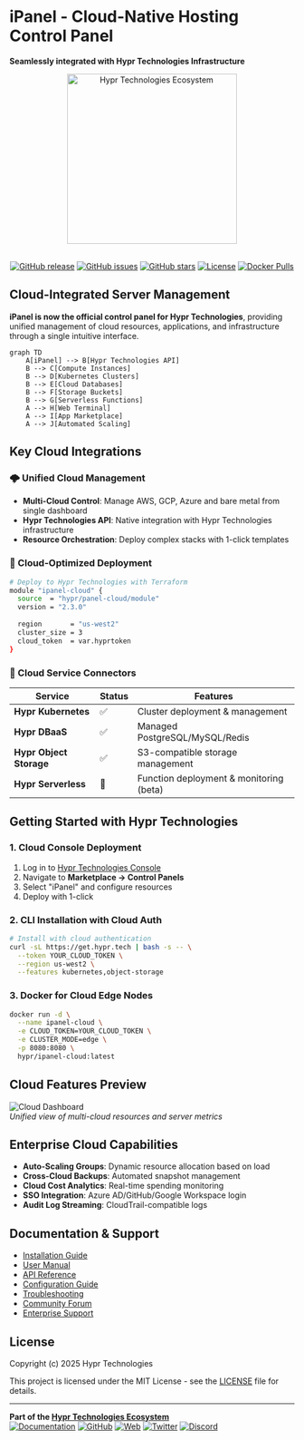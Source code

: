 # iPanel - Cloud-Native Hosting Control Panel  
**Seamlessly integrated with Hypr Technologies Infrastructure**

<div align="center">
  <img src="https://hypr.tech/images/ipanel-logo.png" alt="Hypr Technologies Ecosystem" width="300"/>
  <br/><br/>
  
[![GitHub release](https://img.shields.io/github/release/hypr-technologies/iPanel?style=for-the-badge)](https://github.com/hypr-technologies/iPanel/releases)
[![GitHub issues](https://img.shields.io/github/issues/hypr-technologies/iPanel?style=for-the-badge)](https://github.com/hypr-technologies/iPanel/issues)
[![GitHub stars](https://img.shields.io/github/stars/hypr-technologies/iPanel?style=for-the-badge)](https://github.com/hypr-technologies/iPanel/stargazers)
[![License](https://img.shields.io/github/license/hypr-technologies/iPanel?style=for-the-badge)](https://github.com/hypr-technologies/iPanel/blob/main/LICENSE)
[![Docker Pulls](https://img.shields.io/docker/pulls/hypr-technologies/ipanel?style=for-the-badge)](https://hub.docker.com/r/hypr-technologies/ipanel)
</div>

## Cloud-Integrated Server Management  
**iPanel is now the official control panel for Hypr Technologies**, providing unified management of cloud resources, applications, and infrastructure through a single intuitive interface.

```mermaid
graph TD
    A[iPanel] --> B[Hypr Technologies API]
    B --> C[Compute Instances]
    B --> D[Kubernetes Clusters]
    B --> E[Cloud Databases]
    B --> F[Storage Buckets]
    B --> G[Serverless Functions]
    A --> H[Web Terminal]
    A --> I[App Marketplace]
    A --> J[Automated Scaling]
```

## Key Cloud Integrations

### 🌩️ Unified Cloud Management
- **Multi-Cloud Control**: Manage AWS, GCP, Azure and bare metal from single dashboard
- **Hypr Technologies API**: Native integration with Hypr Technologies infrastructure
- **Resource Orchestration**: Deploy complex stacks with 1-click templates

### 🚀 Cloud-Optimized Deployment
```bash
# Deploy to Hypr Technologies with Terraform
module "ipanel-cloud" {
  source  = "hypr/panel-cloud/module"
  version = "2.3.0"
  
  region       = "us-west2"
  cluster_size = 3
  cloud_token  = var.hyprtoken
}
```

### 🔌 Cloud Service Connectors
| Service | Status | Features |
|---------|--------|----------|
| **Hypr Kubernetes** | ✅ | Cluster deployment & management |
| **Hypr DBaaS** | ✅ | Managed PostgreSQL/MySQL/Redis |
| **Hypr Object Storage** | ✅ | S3-compatible storage management |
| **Hypr Serverless** | 🔄 | Function deployment & monitoring (beta) |

## Getting Started with Hypr Technologies

### 1. Cloud Console Deployment
1. Log in to [Hypr Technologies Console](https://console.hypr.tech)
2. Navigate to **Marketplace → Control Panels**
3. Select "iPanel" and configure resources
4. Deploy with 1-click

### 2. CLI Installation with Cloud Auth
```bash
# Install with cloud authentication
curl -sL https://get.hypr.tech | bash -s -- \
  --token YOUR_CLOUD_TOKEN \
  --region us-west2 \
  --features kubernetes,object-storage
```

### 3. Docker for Cloud Edge Nodes
```bash
docker run -d \
  --name ipanel-cloud \
  -e CLOUD_TOKEN=YOUR_CLOUD_TOKEN \
  -e CLUSTER_MODE=edge \
  -p 8080:8080 \
  hypr/ipanel-cloud:latest
```

## Cloud Features Preview  
![Cloud Dashboard](https://hypr.tech/screenshots/cloud-dash.png)  
*Unified view of multi-cloud resources and server metrics*

## Enterprise Cloud Capabilities
- **Auto-Scaling Groups**: Dynamic resource allocation based on load
- **Cross-Cloud Backups**: Automated snapshot management
- **Cloud Cost Analytics**: Real-time spending monitoring
- **SSO Integration**: Azure AD/GitHub/Google Workspace login
- **Audit Log Streaming**: CloudTrail-compatible logs

## Documentation & Support
- [Installation Guide](https://docs.noahdummett.com/ipanel/installation)
- [User Manual](https://docs.noahdummett.com/ipanel/user-guide)
- [API Reference](https://docs.noahdummett.com/ipanel/api-reference)
- [Configuration Guide](https://docs.noahdummett.com/ipanel/configuration)
- [Troubleshooting](https://docs.noahdummett.com/ipanel/troubleshooting)
- [Community Forum](https://forum.hypr.tech)
- [Enterprise Support](https://hypr.tech/support)

## License
Copyright (c) 2025 Hypr Technologies

This project is licensed under the MIT License - see the [LICENSE](LICENSE) file for details.

---

**Part of the [Hypr Technologies Ecosystem](https://hypr.tech)**  
[![Documentation](https://img.shields.io/badge/Documentation-docs.noahdummett.com-blue?style=for-the-badge)](https://docs.noahdummett.com/ipanel)
[![GitHub](https://img.shields.io/badge/GitHub-hypr--technologies/iPanel-black?style=for-the-badge&logo=github)](https://github.com/hypr-technologies/iPanel)
[![Web](https://img.shields.io/badge/Web-hypr.tech-38B2AC?style=for-the-badge)](https://hypr.tech)
[![Twitter](https://img.shields.io/badge/Twitter-@hyprtech-1DA1F2?style=for-the-badge&logo=twitter)](https://twitter.com/hyprtech)
[![Discord](https://img.shields.io/badge/Discord-Community-5865F2?style=for-the-badge&logo=discord)](https://discord.gg/hypr)
